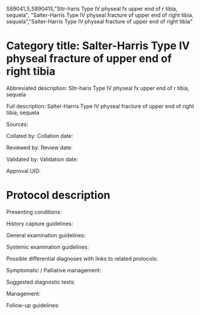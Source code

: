 S89041,S,S89041S,"Sltr-haris Type IV physeal fx upper end of r tibia, sequela", "Salter-Harris Type IV physeal fracture of upper end of right tibia, sequela","Salter-Harris Type IV physeal fracture of upper end of right tibia"
# Category title: Salter-Harris Type IV physeal fracture of upper end of right tibia

Abbreviated description: Sltr-haris Type IV physeal fx upper end of r tibia, sequela

Full description: Salter-Harris Type IV physeal fracture of upper end of right tibia, sequela

Sources:

Collated by:
Collation date:

Reviewed by:
Review date:

Validated by:
Validation date:

Approval UID:

# Protocol description

Presenting conditions:

History capture guidelines:

General examination guidelines:

Systemic examination guidelines:

Possible differential diagnoses with links to related protocols:

Symptomatic / Palliative management:

Suggested diagnostic tests:

Management:

Follow-up guidelines:
